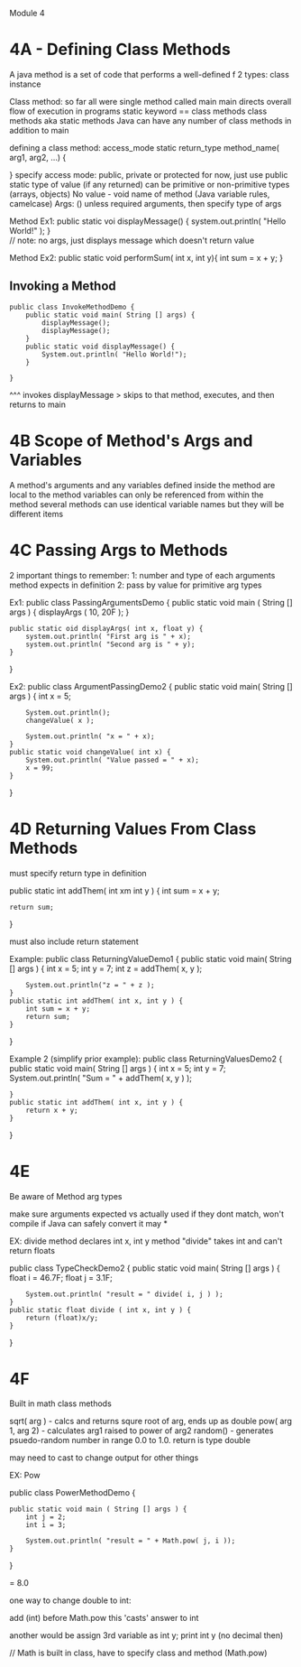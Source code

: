 Module 4
# 4A - Defining Class Methods

A java method is a set of code that performs a well-defined f
2 types:
    class
    instance

Class method:
so far all were single method called main
    main directs overall flow of execution in programs
    static keyword == class methods
    class methods aka static methods
    Java can have any number of class methods in addition to main

defining a class method:
access_mode static return_type method_name( arg1, arg2, ...) {

}
    specify access mode: public, private or protected
        for now, just use public
    static
    type of value (if any returned)
        can be primitive or non-primitive types (arrays, objects)
        No value - void
    name of method (Java variable rules, camelcase)
    Args: () unless required arguments, then specify type of args

Method Ex1:
    public static voi displayMessage() {
        system.out.println( "Hello World!" );
    }    
 // note: no args, just displays message which doesn't return value

 Method Ex2:
    public static void performSum( int x, int y){
        int sum = x + y;
    }

## Invoking a Method
    
    public class InvokeMethodDemo {
        public static void main( String [] args) {
            displayMessage();
            displayMessage();
        }
        public static void displayMessage() {
            System.out.println( "Hello World!");
        }

    }

^^^ invokes displayMessage > skips to that method, executes, and then returns to main
# 4B Scope of Method's Args and Variables
A method's arguments and any variables defined inside the method are local to the method
    variables can only be referenced from within the method
    several methods can use identical variable names but they will be different items

# 4C Passing Args to Methods
2 important things to remember:
    1: number and type of each arguments method expects in definition
    2: pass by value for primitive arg types 

Ex1:
public class PassingArgumentsDemo {
    public static void main ( String [] args ) {
        displayArgs ( 10, 20F );
    }

    public static oid displayArgs( int x, float y) {
        system.out.println( "First arg is " + x);
        system.out.println( "Second arg is " + y);
    }
}

Ex2:
public class ArgumentPassingDemo2 {
    public static void main( String [] args ) {
        int x = 5;

        System.out.println();
        changeValue( x );

        System.out.println( "x = " + x);
    }
    public static void changeValue( int x) {
        System.out.println( "Value passed = " + x);
        x = 99;
    }

}

# 4D Returning Values From Class Methods
must specify return type in definition

public static int addThem( int xm int y ) {
    int sum = x + y;

    return sum;
}

must also include return statement

Example: 
public class ReturningValueDemo1 {
    public static void main( String [] args ) {
        int x = 5;
        int y = 7;
        int z = addThem( x, y );

        System.out.println("z = " + z );
    }
    public static int addThem( int x, int y ) {
        int sum = x + y;
        return sum;
    }
}

Example 2 (simplify prior example):
public class ReturningValuesDemo2 {
    public static void main( String [] args ) {
        int x = 5;
        int y = 7;
    System.out.println( "Sum = " + addThem( x, y ) );

    }
    public static int addThem( int x, int y ) {
        return x + y;
    }
}

# 4E
Be aware of Method arg types

make sure arguments expected vs actually used
 if they dont match, won't compile
 if Java can safely convert it may *

 EX: divide method declares int x, int y
  method "divide" takes int and can't return floats

  public class TypeCheckDemo2 {
    public static void main( String [] args ) {
        float i = 46.7F;
        float j = 3.1F;

        System.out.println( "result = " divide( i, j ) );
    }
    public static float divide ( int x, int y ) {
        return (float)x/y;
    }
  }

  # 4F
  Built in math class methods

  sqrt( arg ) - calcs and returns squre root of arg, ends up as double
  pow( arg 1, arg 2) - calculates arg1 raised to power of arg2
  random() - generates psuedo-random number in range 0.0 to 1.0. return is type double

  may need to cast to change output for other things

  EX: Pow
  
  public class PowerMethodDemo {

    public static void main ( String [] args ) {
        int j = 2;
        int i = 3;

        System.out.println( "result = " + Math.pow( j, i ));
    }
  }

  = 8.0

  one way to change double to int:

  add (int) before Math.pow
   this 'casts' answer to int

  another would be assign 3rd variable as int y;
  print int y (no decimal then)
  

  // Math is built in class, have to specify class and method (Math.pow)

